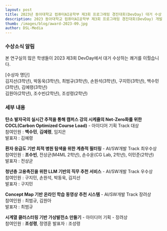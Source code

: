 ```yaml
---
layout: post
title: 2023년 동아대학교 컴퓨터AI공학부 제3회 프로그래밍 경진대회(DevDay) 대거 수상
description: 2023 동아대학교 컴퓨터AI공학부 제3회 프로그래밍 경진대회(DevDay) 개발 트랙 및 아이디어 트랙에서 Data Science Lab 소속 학생 10명이 수상 쾌거
thumb: /images/blog/award-2023-09.jpg
author: DSL-Media
---
```


### 수상소식 알림

본 연구실의 많은 학생들이 2023 제3회 DevDay에서 대거 수상하는 쾌거를 이뤘습니다.   

[수상자 명단]  
김지선(3학년), 박동욱(3학년), 최범규(3학년), 손원석(3학년), 구지민(3학년), 백수민(3학년), 김예령(3학년)    
김원아(2학년), 조수빈(2학년), 조성령(2학년)

### 세부 내용

**탄소 발자국의 실시간 추적을 통해 캠퍼스 강의 시케쥴의 Net-Zero화를 위한 COCL(Carbon Optimized Course Load)** - 아이디어 기획 Track 대상  
참여인원 : **백수민**, **김예령**, 임지은  
발표자 : 김예령  

**환자 응급도 기반 최적 병원 탐색을 위한 계층적 필터링**  - AI/SW개발 Track 최우수상  
참여인원 : **조수빈**, 전상균(M4ML 2학년), 손수윤(CG Lab, 2학년), 이민준(2학년)  
발표자 : 전상균  
 
**청년층 고용촉진을 위한 LLM 기반의 직무 추천 서비스** - AI/SW개발 Track 우수상  
참여인원 : 구지민, 손원석, 박동욱, 김지선  
발표자 : 구지민  

**Concept Map 기반 온라인 학습 동영상 추천 시스템** - AI/SW개발 Track 장려상  
참여인원 : 최범규, 김원아    
발표자 : 최범규  

**시계열 클러스터링 기반 가상발전소 만들기** - 아이디어 기획 - 장려상  
참여인원 : **조성령**, 정영훈
발표자 : 조성령
